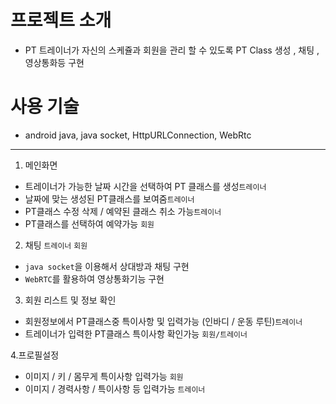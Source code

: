 # 프로젝트 소개

- PT 트레이너가 자신의 스케쥴과 회원을 관리 할 수 있도록 PT Class 생성 ,  채팅 , 영상통화등 구현


# 사용 기술
- android java, java socket, HttpURLConnection, WebRtc 

----

1. 메인화면   

- 트레이너가 가능한 날짜 시간을 선택하여  PT 클래스를 생성`트레이너`
- 날짜에 맞는 생성된 PT클래스를 보여줌`트레이너`
- PT클래스 수정 삭제 / 예약된 클래스 취소 가능`트레이너`
- PT클래스를 선택하여 예약가능 `회원`

2. 채팅 `트레이너`  `회원`

- `java socket`을 이용해서 상대방과 채팅 구현
- `WebRTC`를 활용하여 영상통화기능 구현

3. 회원 리스트 및 정보 확인 

- 회원정보에서 PT클래스중 특이사항 및 입력가능 (인바디 /  운동 루틴)`트레이너`
- 트레이너가 입력한  PT클래스 특이사항 확인가능 `회원/트레이너`

4.프로필설정 

- 이미지 / 키 / 몸무게 특이사항 입력가능 `회원`
- 이미지 / 경력사항 / 특이사항 등 입력가능 `트레이너`
